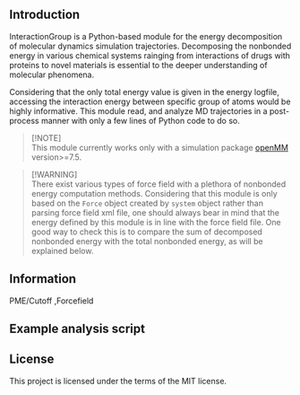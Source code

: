 ## Introduction

InteractionGroup is a Python-based module for the energy decomposition of molecular dynamics simulation trajectories. Decomposing the nonbonded energy in various chemical systems rainging from interactions of drugs with proteins to novel materials is essential to the deeper understanding of molecular phenomena. 

Considering that the only total energy value is given in the energy logfile, accessing the interaction energy between specific group of atoms would be highly informative. This module read, and analyze MD trajectories in a post-process manner with only a few lines of Python code to do so.

> [!NOTE]\
> This module currently works only with a simulation package [openMM](https://github.com/openmm/openmm) version>=7.5.  

> [!WARNING]\
> There exist various types of force field with a plethora of nonbonded energy computation methods. Considering that this module is only based on the `Force` object created by `system` object rather than parsing force field xml file, one should always bear in mind that the energy defined by this module is in line with the force field file. One good way to check this is to compare the sum of decomposed nonbonded energy with the total nonbonded energy, as will be explained below.

## Information

PME/Cutoff ,Forcefield

## Example analysis script




## License

This project is licensed under the terms of the MIT license.
